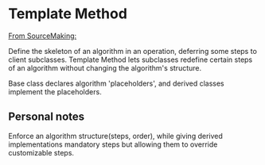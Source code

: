 # Template Method

[From SourceMaking:](https://sourcemaking.com/design_patterns/template_method)

Define the skeleton of an algorithm in an operation, deferring some steps to client subclasses. Template Method lets subclasses redefine certain steps of an algorithm without changing the algorithm's structure.

Base class declares algorithm 'placeholders', and derived classes implement the placeholders.

## Personal notes

Enforce an algorithm structure(steps, order), while giving derived implementations mandatory steps but allowing them to override customizable steps.
